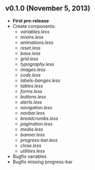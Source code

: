 ## v0.1.0 (November 5, 2013)
- **First pre-release**
- Create components:
    + *variables.less*
    + *mixins.less*
    + *animations.less*
    + *reset.less*
    + *base.less*
    + *grid.less*
    + *typography.less*
    + *images.less*
    + *code.less*
    + *labels-banges.less*
    + *tables.less*
    + *forms.less*
    + *buttons.less*
    + *alerts.less*
    + *navigation.less*
    + *navbar.less*
    + *breadcrumbs.less*
    + *pagination.less*
    + *media.less*
    + *banner.less*
    + *progress-bar.less*
    + *close.less*
    + *utilities.less*
- Bugfix variables
- Bugfix missing progress-bar